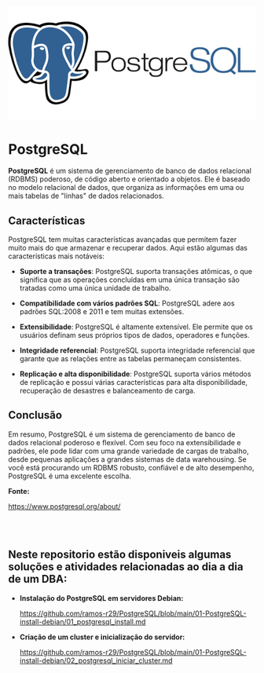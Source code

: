 <img src="https://github.com/ramos-r29/PostgreSQL/blob/main/imagens/postgresql.png" alt="Logo PostgreSQL">

<br>

# PostgreSQL

**PostgreSQL** é um sistema de gerenciamento de banco de dados relacional (RDBMS) poderoso, de código aberto e orientado a objetos. Ele é baseado no modelo relacional de dados, que organiza as informações em uma ou mais tabelas de "linhas" de dados relacionados.

## Características

PostgreSQL tem muitas características avançadas que permitem fazer muito mais do que armazenar e recuperar dados. Aqui estão algumas das características mais notáveis:

- **Suporte a transações**: PostgreSQL suporta transações atômicas, o que significa que as operações concluídas em uma única transação são tratadas como uma única unidade de trabalho.

- **Compatibilidade com vários padrões SQL**: PostgreSQL adere aos padrões SQL:2008 e 2011 e tem muitas extensões.

- **Extensibilidade**: PostgreSQL é altamente extensível. Ele permite que os usuários definam seus próprios tipos de dados, operadores e funções.

- **Integridade referencial**: PostgreSQL suporta integridade referencial que garante que as relações entre as tabelas permaneçam consistentes.

- **Replicação e alta disponibilidade**: PostgreSQL suporta vários métodos de replicação e possui várias características para alta disponibilidade, recuperação de desastres e balanceamento de carga.

## Conclusão

Em resumo, PostgreSQL é um sistema de gerenciamento de banco de dados relacional poderoso e flexível. Com seu foco na extensibilidade e padrões, ele pode lidar com uma grande variedade de cargas de trabalho, desde pequenas aplicações a grandes sistemas de data warehousing. Se você está procurando um RDBMS robusto, confiável e de alto desempenho, PostgreSQL é uma excelente escolha.

**Fonte:**

https://www.postgresql.org/about/

<br>
<br>

## Neste repositorio estão disponiveis algumas soluções e atividades relacionadas ao dia a dia de um DBA:
- **Instalação do PostgreSQL em servidores Debian:**

  https://github.com/ramos-r29/PostgreSQL/blob/main/01-PostgreSQL-install-debian/01_postgresql_install.md

- **Criação de um cluster e inicialização do servidor:**
  
  https://github.com/ramos-r29/PostgreSQL/blob/main/01-PostgreSQL-install-debian/02_postgresql_iniciar_cluster.md
